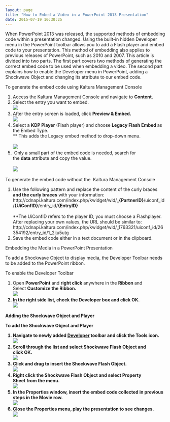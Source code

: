 ```yaml
---
layout: page
title: "How to Embed a Video in a PowerPoint 2013 Presentation"
date: 2015-07-19 10:30:25
---
```


<p>
    <span>When PowerPoint 2013 was released, the supported methods of embedding code within a presentation changed. Using the built-in hidden Developer menu in the PowerPoint toolbar allows you to add a Flash player and embed code to your presentation. This method of embedding also applies to previous releases of PowerPoint, such as 2010 and 2007. </span>This article is divided into two parts. The first part covers two methods of generating the correct embed code to be used when embedding a video. The second part explains how to enable the Developer menu in PowerPoint, adding a Shockwave Object and changing its attribute to our embed code.
  </p>
  
  <p class="mce-procedure">
    To generate the embed code using Kaltura Management Console
  </p>
  
  <ol>
    <li>
      Access the Kaltura Management Console and navigate to <strong>Content.</strong>
    </li>
    <li>
      Select the entry you want to embed. <br /><img src="../../assets/2382">
    </li>
    <li>
      After the entry screen is loaded, click <strong>Preview & Embed.</strong><br /><img src="../../assets/2383">
    </li>
    <li>
      Select a <strong>KDP Player</strong> (Flash player) and choose <strong>Legacy Flash Embed </strong>as the Embed Type. <br />** This adds the Legacy embed method to drop-down menu.<br /><br /><img src="../../assets/2384">
    </li>
    <li>
       Only a small part of the embed code is needed, search for the <strong>data</strong> attribute and copy the value.<br /><br /><img src="../../assets/2385">
    </li>
  </ol>
  
  <p class="mce-procedure">
    To generate the embed code without the  Kaltura Management Console 
  </p>
  
  <ol>
    <li>
      Use the following pattern and replace the content of the curly braces <strong>and the curly braces</strong> with your information:<br />http://cdnapi.kaltura.com/index.php/kwidget/wid/_<strong>{PartnerID}</strong>/uiconf_id/<strong>{UiConfID}</strong>/entry_id/<strong>{EntryID}<br /><br /></strong>**The UiConfID refers to the player ID, you must choose a Flashplayer.<br />After replacing your own values, the URL should be similar to:<br />http://cdnapi.kaltura.com/index.php/kwidget/wid/_1763321/uiconf_id/26354192/entry_id/1_2iju5utg
    </li>
    <li>
      Save the embed code either in a text document or in the clipboard.
    </li>
  </ol>
  
  <p class="mce-heading-3">
    Embedding the Media in a PowerPoint Presentation
  </p>
  
  <p>
    To add a Shockwave Object to display media, the Developer Toolbar needs to be added to the PowerPoint ribbon.
  </p>
  
  <p>
    <a name="developer_toolbar"></a><span class="mce-procedure">To enable the Developer Toolbar</span>
  </p>
  
  <ol>
    <li>
      Open <strong>PowerPoint</strong> and <strong>right click</strong> anywhere in the <strong>Ribbon </strong>and Select <strong>Customize the Ribbon.<br /><img src="../../assets/2386">
    </li>
    <li>
      In the right side list, check the <strong>Developer</strong> box and click <strong>OK.<br /><img src="../../assets/2387">
    </li>
  </ol>
  
  <p class="mce-heading-3">
    Adding the Shockwave Object and Player
  </p>
  
  <p class="mce-procedure">
    To add the Shockwave Object and Player
  </p>
  
  <ol>
    <li>
      Navigate to newly added <strong><a href="#developer_toolbar">Developer</a> </strong>toolbar and click the <strong>Tools</strong> icon.<br /><img src="../../assets/2388">
    </li>
    <li>
      Scroll through the list and select <strong>Shockwave Flash Object</strong> and click <strong>OK</strong>.<br /><img src="../../assets/2389">
    </li>
    <li>
      Click and drag to insert the Shockwave Flash Object.<br /><img src="../../assets/2390">
    </li>
    <li>
      <strong>Right click</strong> the <strong>Shockwave Flash Object</strong> and select<strong> Property Sheet</strong> from the menu.<br /><img src="../../assets/2391">
    </li>
    <li>
      In the Properties window, insert the embed code collected in previous steps in the Movie row.<br /><img src="../../assets/2392">
    </li>
    <li>
      Close the Properties menu, play the presentation to see changes. <br /><img src="../../assets/2393">
    </li>
  </ol>